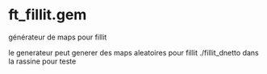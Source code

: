 # ft_fillit.gem
générateur de maps pour fillit

le generateur peut generer des maps aleatoires pour fillit
./fillit_dnetto dans la rassine pour teste
